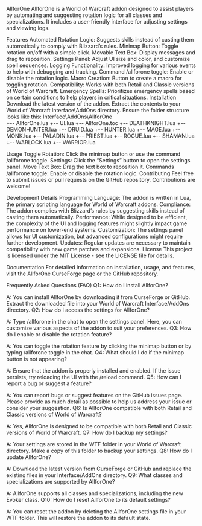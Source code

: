 AllforOne
AllforOne is a World of Warcraft addon designed to assist players by automating and suggesting rotation logic for all classes and specializations. It includes a user-friendly interface for adjusting settings and viewing logs.

Features
Automated Rotation Logic: Suggests skills instead of casting them automatically to comply with Blizzard’s rules.
Minimap Button: Toggle rotation on/off with a simple click.
Movable Text Box: Display messages and drag to reposition.
Settings Panel: Adjust UI size and color, and customize spell sequences.
Logging Functionality: Improved logging for various events to help with debugging and tracking.
Command /allforone toggle: Enable or disable the rotation logic.
Macro Creation: Button to create a macro for toggling rotation.
Compatibility: Works with both Retail and Classic versions of World of Warcraft.
Emergency Spells: Prioritizes emergency spells based on certain conditions to help players in critical situations.
Installation
Download the latest version of the addon.
Extract the contents to your World of Warcraft Interface\AddOns directory.
Ensure the folder structure looks like this:
Interface\AddOns\AllforOne\
+-- AllforOne.lua
+-- UI.lua
+-- AllforOne.toc
+-- DEATHKNIGHT.lua
+-- DEMONHUNTER.lua
+-- DRUID.lua
+-- HUNTER.lua
+-- MAGE.lua
+-- MONK.lua
+-- PALADIN.lua
+-- PRIEST.lua
+-- ROGUE.lua
+-- SHAMAN.lua
+-- WARLOCK.lua
+-- WARRIOR.lua

Usage
Toggle Rotation: Click the minimap button or use the command /allforone toggle.
Settings: Click the “Settings” button to open the settings panel.
Move Text Box: Drag the text box to reposition it.
Commands
/allforone toggle: Enable or disable the rotation logic.
Contributing
Feel free to submit issues or pull requests on the GitHub repository. Contributions are welcome!

Development Details
Programming Language: The addon is written in Lua, the primary scripting language for World of Warcraft addons.
Compliance: The addon complies with Blizzard’s rules by suggesting skills instead of casting them automatically.
Performance: While designed to be efficient, the complexity of the UI and logging features might slightly impact game performance on lower-end systems.
Customization: The settings panel allows for UI customization, but advanced configurations might require further development.
Updates: Regular updates are necessary to maintain compatibility with new game patches and expansions.
License
This project is licensed under the MIT License - see the LICENSE file for details.

Documentation
For detailed information on installation, usage, and features, visit the AllforOne CurseForge page or the GitHub repository.

Frequently Asked Questions (FAQ)
Q1: How do I install AllforOne?

A: You can install AllforOne by downloading it from CurseForge or GitHub. Extract the downloaded file into your World of Warcraft Interface/AddOns directory.
Q2: How do I access the settings for AllforOne?

A: Type /allforone in the chat to open the settings panel. Here, you can customize various aspects of the addon to suit your preferences.
Q3: How do I enable or disable the rotation feature?

A: You can toggle the rotation feature by clicking the minimap button or by typing /allforone toggle in the chat.
Q4: What should I do if the minimap button is not appearing?

A: Ensure that the addon is properly installed and enabled. If the issue persists, try reloading the UI with the /reload command.
Q5: How can I report a bug or suggest a feature?

A: You can report bugs or suggest features on the GitHub issues page. Please provide as much detail as possible to help us address your issue or consider your suggestion.
Q6: Is AllforOne compatible with both Retail and Classic versions of World of Warcraft?

A: Yes, AllforOne is designed to be compatible with both Retail and Classic versions of World of Warcraft.
Q7: How do I backup my settings?

A: Your settings are stored in the WTF folder in your World of Warcraft directory. Make a copy of this folder to backup your settings.
Q8: How do I update AllforOne?

A: Download the latest version from CurseForge or GitHub and replace the existing files in your Interface/AddOns directory.
Q9: What classes and specializations are supported by AllforOne?

A: AllforOne supports all classes and specializations, including the new Evoker class.
Q10: How do I reset AllforOne to its default settings?

A: You can reset the addon by deleting the AllforOne settings file in your WTF folder. This will restore the addon to its default state.
